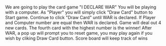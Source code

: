 We are going to play the card game "I DECLARE WAR"
You will be playing with a computer.
As "Player" you will simply click "Draw Card" button to Start game.
Continue to click "Draw Card" until WAR is declared.
If Player and Computer number are equal then WAR is declared.
Game will deal out 4 new cards. The fourth card with the highest number is the winner!
After WAR, a pop up will prompt you to reset game, you may play again if you wish by cliking Draw Card button.
Score board will keep track of wins